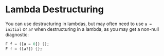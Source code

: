 # Lambda Destructuring

You can use destructuring in lambdas, but may often need to use `a = initial` or `a?` when destructuring in a lambda, as you may get a non-null diagnostic:

```dart
F f = ([a = 0]) {};
F f = ([a?]) {};
```
